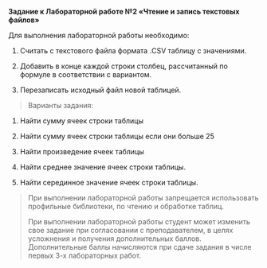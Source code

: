 **Задание к Лабораторной работе №2 «Чтение и запись текстовых файлов»**

Для выполнения лабораторной работы необходимо:

1.  Считать с текстового файла формата .CSV таблицу с значениями.

2.  Добавить в конце каждой строки столбец, рассчитанный по формуле в
    соответствии с вариантом.

3.  Перезаписать исходный файл новой таблицей.

> Варианты задания:

1.  Найти сумму ячеек строки таблицы

2.  Найти сумму ячеек строки таблицы если они больше 25

3.  Найти произведение ячеек таблицы

4.  Найти среднее значение ячеек строки таблицы.

5.  Найти серединное значение ячеек строки таблицы.

> При выполнении лабораторной работы запрещается использовать профильные
> библиотеки, по чтению и обработке таблиц.
>
> При выполнении лабораторной работы студент может изменить свое задание
> при согласовании с преподавателем, в целях усложнения и получения
> дополнительных баллов. Дополнительные баллы начисляются при сдаче
> задания в числе первых 3-х лабораторных работ.
